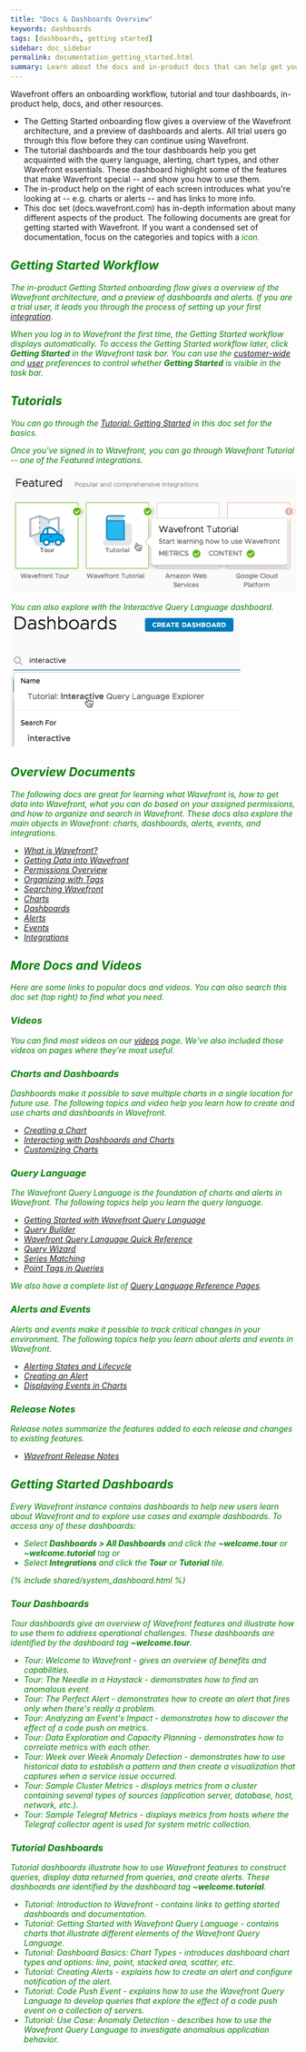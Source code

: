 ```yaml
---
title: "Docs & Dashboards Overview"
keywords: dashboards
tags: [dashboards, getting started]
sidebar: doc_sidebar
permalink: documentation_getting_started.html
summary: Learn about the docs and in-product docs that can help get you up to speed.
---
```


Wavefront offers an onboarding workflow, tutorial and tour dashboards, in-product help, docs, and other resources.

* The Getting Started onboarding flow gives a overview of the Wavefront architecture, and a preview of dashboards and alerts. All trial users go through this flow before they can continue using Wavefront.
* The tutorial dashboards and the tour dashboards help you get acquainted with the query language, alerting, chart types, and other Wavefront essentials. These dashboard highlight some of the features that make Wavefront special -- and show you how to use them.
* The in-product help on the right of each screen introduces what you're looking at -- e.g. charts or alerts -- and has links to more info.
* This doc set (docs.wavefront.com) has in-depth information about many different aspects of the product. The following documents are great for getting started with Wavefront. If you want a condensed set of documentation, focus on the categories and topics with a <i class="fa-check-circle fa" style="color: green;"/> icon.

<a name="getting-started-tutorial"></a>

## Getting Started Workflow

The in-product Getting Started onboarding flow gives a overview of the Wavefront architecture, and a preview of dashboards and alerts. If you are a trial user, it leads you through the process of setting up your first [integration](integrations.html).

When you log in to Wavefront the first time, the Getting Started workflow displays automatically. To access the Getting Started workflow later, click **Getting Started** in the Wavefront task bar. You can use the [customer-wide](users_managing.html#setting-customer-wide-preferences) and [ user](users_account_managing.html#configuring-your-preferences) preferences to control whether **Getting Started** is visible in the task bar.

<a name="tutorials"></a>

## Tutorials <i class="fa-check-circle fa" style="color: green;"/>

You can go through the [Tutorial: Getting Started](tutorial_getting_started.html) in this doc set for the basics.

Once you've signed in to Wavefront, you can go through Wavefront Tutorial -- one of the Featured integrations.

![tutorial integration](images/tut_integration.png)

You can also explore with the Interactive Query Language dashboard.
![query language tutorial](images/ql_dashbrd.png)

<a name="overview-documents"></a>

## Overview Documents <i class="fa-check-circle fa" style="color: green;"/>

The following docs are great for learning what Wavefront is, how to get data into Wavefront, what you can do based on your assigned permissions, and how to organize and search in Wavefront. These docs also explore the main objects in Wavefront: charts, dashboards, alerts, events, and integrations.

- [What is Wavefront?](wavefront_introduction.html)
- [Getting Data into Wavefront](wavefront_data_ingestion.html)
- [Permissions Overview](permissions_overview.html)
- [Organizing with Tags](tags_overview.html)
- [Searching Wavefront](wavefront_searching.html)
- [Charts](charts.html)
- [Dashboards](dashboards.html)
- [Alerts](alerts.html)
- [Events](events.html)
- [Integrations](integrations.html)

## More Docs and Videos

Here are some links to popular docs and videos. You can also search this doc set (top right) to find what you need.

### Videos

You can find most videos on our [videos](videos.html) page. We've also included those  videos on pages where they're most useful.

### Charts and Dashboards

Dashboards make it possible to save multiple charts in a single location for future use. The following topics and video help you learn how to create and use charts and dashboards in Wavefront.

- [Creating a Chart](charts_creating.html) <i class="fa-check-circle fa" style="color: green;"/>
- [Interacting with Dashboards and Charts](dashboards_interacting.html) <i class="fa-check-circle fa" style="color: green;"/>
- [Customizing Charts](charts_customizing.html)

### Query Language

The Wavefront Query Language is the foundation of charts and alerts in Wavefront. The following topics help you learn the query language.

- [Getting Started with Wavefront Query Language](query_language_getting_started.html) <i class="fa-check-circle fa" style="color: green;"/>
- [Query Builder](query_language_query_builder.html) <i class="fa-check-circle fa" style="color: green;"/>
- [Wavefront Query Language Quick Reference](query_language_reference.html)
- [Query Wizard](query_language_query_wizard.html)
- [Series Matching](query_language_series_matching.html)
- [Point Tags in Queries](query_language_point_tags.html)

We also have a complete list of [Query Language Reference Pages](label_reference%20page.html).

### Alerts and Events

Alerts and events make it possible to track critical changes in your environment. The following topics help you learn about alerts and events in Wavefront.

- [Alerting States and Lifecycle](alerts_states_lifecycle.html) <i class="fa-check-circle fa" style="color: green;"/>
- [Creating an Alert](alerts.html#creating-an-alert)
-  [Displaying Events in Charts](charts_events_displaying.html)

### Release Notes

Release notes summarize the features added to each release and changes to existing features.

- [Wavefront Release Notes](wavefront_release_notes.html)

## Getting Started Dashboards

Every Wavefront instance contains dashboards to help new users learn about Wavefront and to explore use cases and example dashboards.
To access any of these dashboards:
* Select **Dashboards > All Dashboards** and click the **~welcome.tour** or **~welcome.tutorial** tag or
* Select **Integrations** and click the **Tour** or **Tutorial** tile.

{% include shared/system_dashboard.html %}

### Tour Dashboards

Tour dashboards give an overview of Wavefront features and illustrate how to use them to address operational challenges. These dashboards are identified by the dashboard tag **~welcome.tour**.

- Tour: Welcome to Wavefront - gives an overview of benefits and capabilities.
- Tour: The Needle in a Haystack - demonstrates how to find an anomalous event.
- Tour: The Perfect Alert - demonstrates how to create an alert that fires only when there's really a problem.
- Tour: Analyzing an Event's Impact - demonstrates how to discover the effect of a code push on metrics.
- Tour: Data Exploration and Capacity Planning - demonstrates how to correlate metrics with each other.
- Tour: Week over Week Anomaly Detection - demonstrates how to use historical data to establish a pattern and then create a visualization that captures when a service issue occurred.
- Tour: Sample Cluster Metrics - displays metrics from a cluster containing several types of sources (application server, database, host, network, etc.).
- Tour: Sample Telegraf Metrics - displays metrics from hosts where the Telegraf collector agent is used for system metric collection.

### Tutorial Dashboards

Tutorial dashboards illustrate how to use Wavefront features to construct queries, display data returned from queries, and create alerts. These dashboards are identified by the dashboard tag **~welcome.tutorial**.

- Tutorial: Introduction to Wavefront - contains links to getting started dashboards and documentation.
- Tutorial: Getting Started with Wavefront Query Language - contains charts that illustrate different elements of the Wavefront Query Language.
- Tutorial: Dashboard Basics: Chart Types - introduces dashboard chart types and options: line, point, stacked area, scatter, etc.
- Tutorial: Creating Alerts - explains how to create an alert and configure notification of the alert.
- Tutorial: Code Push Event - explains how to use the Wavefront Query Language to develop queries that explore the effect of a code push event on a collection of servers.
- Tutorial: Use Case: Anomaly Detection - describes how to use the Wavefront Query Language to investigate anomalous application behavior.
